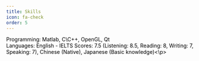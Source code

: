 ```yaml
---
title: Skills
icon: fa-check
order: 5
---
```


<p style="color:black">Programming: Matlab, C\C++, OpenGL, Qt<br>
  Languages: English - IELTS Scores: 7.5 (Listening: 8.5, Reading: 8, Writing: 7, Speaking: 7), Chinese (Native), Japanese (Basic knowledge)<\p>  
